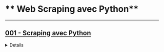 # ** Web Scraping avec Python**

---

## [001 - Scraping avec Python](https://bit.ly/4cQ0MIA)

<details>
  <summary>Details</summary>

<h3><strong>PARTIE 1 : Les bases du scraping</strong></h3>
<ol>
  <li>Récupérer le contenu d'une page avec requests</li>
  <li>Analyser le contenu d'une page avec BeautifulSoup</li>
  <li>Récupérer des informations avec BeautifulSoup</li>
  <li>Analyser la page d'accueil des livres</li>
  <li>À vous de jouer !</li>
  <li>Présentation de Selectolax et Loguru</li>
  <li>Optimisation de notre script avec les sessions</li>
</ol>

<h3><strong>PARTIE 2 : Contourner les obstacles</strong></h3>
<ol>
  <li>Les blocages techniques</li>
  <li>Les blocages volontaires</li>
  <li>Le blocage avec le user-agent</li>
  <li>Utiliser playwright pour afficher le javascript</li>
  <li>Les méthodes indispensables à connaître</li>
  <li>Créer votre compte sur Bright Data</li>
  <li>Utiliser le web unlocker</li>
</ol>

<h3><strong>PARTIE 3 : Récupérer des données sur AirBnB</strong></h3>
<ol>
  <li>Scraping simple avec requests</li>
  <li>Scraping avancé avec Playwright</li>
  <li>Utiliser le scraping browser de Bright Data</li>
  <li>Automatiser l'ouverture du débogueur</li>
</ol>

<h3><strong>PARTIE 4 : Système d'alerte e-commerce</strong></h3>
<ol>
  <li>Préparation d'un scraping éthique</li>
  <li>Ajouter la fonction d'alerte avec Pushover</li>
  <li>Envoyer les fichiers sur le VPS</li>
  <li>Enlever l'avertissement avec urllib</li>
</ol>
